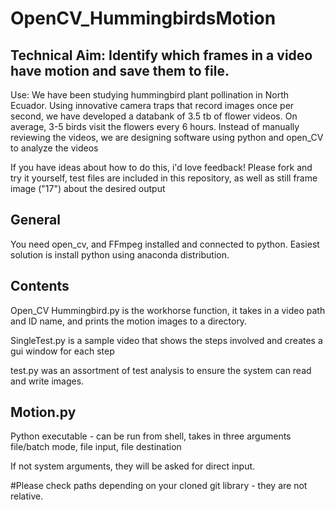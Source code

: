 OpenCV_HummingbirdsMotion
=========================

Technical Aim: Identify which frames in a video have motion and save them to file.
----------------------------------------------------------------------------------

Use: We have been studying hummingbird plant pollination in North Ecuador. Using innovative camera traps that record images once per second, we have developed a databank of 3.5 tb of flower videos.
On average, 3-5 birds visit the flowers every 6 hours. Instead of manually reviewing the videos, we are designing software using python and open_CV to analyze the videos

If you have ideas about how to do this, i'd love feedback!
Please fork and try it yourself, test files are included in this repository, as well as still frame image ("17") about the desired output

General
------------
You need open_cv, and FFmpeg installed and connected to python. Easiest solution is install python using anaconda distribution. 

Contents
----------------------
Open_CV Hummingbird.py is the workhorse function, it takes in a video path and ID name, and prints the motion images to a directory.
 
SingleTest.py is a sample video that shows the steps involved and creates a gui window for each step

test.py was an assortment of test analysis to ensure the system can read and write images. 

Motion.py
----------------

Python executable - can be run from shell, takes in three arguments file/batch mode, file input, file destination

If not system arguments, they will be asked for direct input. 

#Please check paths depending on your cloned git library - they are not relative. 
